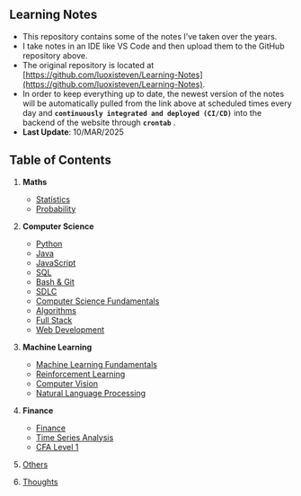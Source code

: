 ## Learning Notes
- This repository contains some of the notes I’ve taken over the years.
- I take notes in an IDE like VS Code and then upload them to the GitHub repository above.
- The original repository is located at [https://github.com/luoxisteven/Learning-Notes](https://github.com/luoxisteven/Learning-Notes).
- In order to keep everything up to date, the newest version of the notes will be automatically pulled from the link above at scheduled times every day and **`continuously integrated and deployed (CI/CD)`** into the backend of the website through **`crontab`** .
- **Last Update**: 10/MAR/2025

## Table of Contents
1) **Maths**
    - [Statistics](notes-en/Statistics.md)
    - [Probability](notes-en/Probability.md)
2) **Computer Science**
    - [Python](notes-en/Python.md)
    - [Java](notes-en/Java.md)
    - [JavaScript](notes-en/JavaScript.md)
    - [SQL](notes-en/SQL.md)
    - [Bash & Git](notes-en/bash-git.md)
     - [SDLC](notes-en/SDLC.md)
    - [Computer Science Fundamentals](notes-en/cs-basic.md)
    - [Algorithms](notes-en/Algorithms.md)
    - [Full Stack](notes-en/Full-stack.md)
    - [Web Development](notes-en/Web.md)
3) **Machine Learning**
    - [Machine Learning Fundamentals](notes-en/Machine%20Learning.md)
    - [Reinforcement Learning](notes-en/Reinforcement%20Learning.md)
    - [Computer Vision](notes-en/CV.md)
    - [Natural Language Processing](notes-en/NLP.md)
4) **Finance**
    - [Finance](notes-en/Finance.md)
    - [Time Series Analysis](notes-en/Time%20Series%20Analysis.md)
    - [CFA Level 1](https://github.com/luoxisteven/Learning-Notes/tree/main/CFA%20Level%201)

5) [Others](notes-en/Others.md)
6) [Thoughts](notes-en/Thoughts.md)
